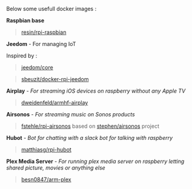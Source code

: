 Below some usefull docker images :

**Raspbian base**
> [resin/rpi-raspbian](https://hub.docker.com/r/resin/rpi-raspbian/)

**Jeedom** - For managing IoT

Inspired by :

> [jeedom/core](https://github.com/jeedom/core/blob/beta/install/install.sh)

> [sbeuzit/docker-rpi-jeedom](https://github.com/sbeuzit/docker-rpi-jeedom/blob/master/jeedom/Build/Dockerfile)

**Airplay** - *For streaming iOS devices on raspberry without any Apple TV*
> [dweidenfeld/armhf-airplay](https://hub.docker.com/r/dweidenfeld/armhf-airplay/)

**Airsonos** - *For streaming music on Sonos products*
> [fstehle/rpi-airsonos](https://github.com/fstehle/docker-rpi-airsonos) based on [stephen/airsonos](https://github.com/stephen/airsonos) project

**Hubot** - *Bot for chatting with a slack bot for talking with raspberry*
> [matthiasg/rpi-hubot](https://github.com/openwebcraft/rpi-hubot)

**Plex Media Server** - *For running plex media server on raspberry letting shared picture, movies or anything else*
> [besn0847/arm-plex](https://github.com/besn0847/arm-plex)
